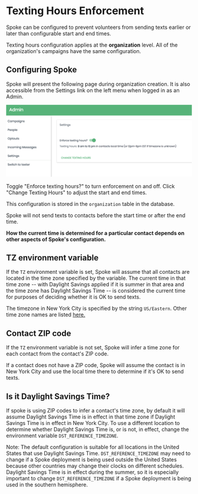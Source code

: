 # Texting Hours Enforcement

Spoke can be configured to prevent volunteers from sending texts earlier or later than configurable start and end times. 

Texting hours configuration applies at the **organization** level. All of the organization's campaigns have the same configuration.

## Configuring Spoke 

Spoke will present the following page during organization creation.  It is also accessible from the Settings link on the left menu when logged in as an Admin.

![a relative link](images/spoke_options.png "Spoke Texting Hours Configuration")

Toggle "Enforce texting hours?" to turn enforcement on and off.  Click "Change Texting Hours" to adjust the start and end times.

This configuration is stored in the `organization` table in the database.

Spoke will not send texts to contacts before the start time or after the end time.

**How the current time is determined for a particular contact depends on other aspects of Spoke's configuration.**

## TZ environment variable

If the `TZ` environment variable is set, Spoke will assume that all contacts are located in the time zone specified by the variable.  The current time in that time zone -- with Daylight Savings applied if it is summer in that area and the time zone has Daylight Savings Time -- is considered the current time for purposes of deciding whether it is OK to send texts.

The timezone in New York City is specified by the string `US/Eastern`. Other time zone names are listed [here.](https://en.wikipedia.org/wiki/List_of_tz_database_time_zones)

## Contact ZIP code

If the `TZ` environment variable is not set, Spoke will infer a time zone for each contact from the contact's ZIP code.

If a contact does not have a ZIP code, Spoke will assume the contact is in New York City and use the local time there to determine if it's OK to send texts.

## Is it Daylight Savings Time?

If spoke is using ZIP codes to infer a contact's time zone, by default it will assume Daylight Savings Time is in effect in that time zone if Daylight Savings Time is in effect in New York City.  To use a different location to determine whether Daylight Savings Time is, or is not, in effect, change the environment variable `DST_REFERENCE_TIMEZONE`. 

Note: The default configuration is suitable for all locations in the United States that use Daylight Savings Time.  `DST_REFERENCE_TIMEZONE` may need to change if a Spoke deployment is being used outside the United States because other countries may change their clocks on different schedules. Daylight Savings Time is in effect during the summer, so it is especially important to change `DST_REFERENCE_TIMEZONE` if a Spoke deployment is being used in the southern hemisphere.
